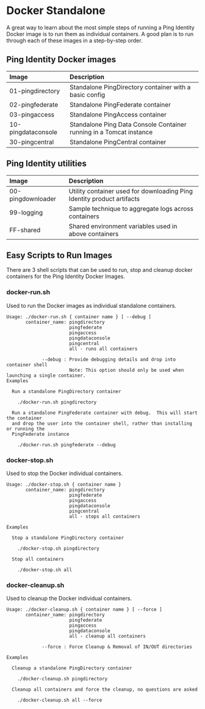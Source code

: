# Docker Standalone

A great way to learn about the most simple steps of running a Ping Identity Docker image is to run them as individual containers. A good plan is to run through each of these images in a step-by-step order.

## Ping Identity Docker images

| Image | Description |
| :--- | :--- |
| 01-pingdirectory | Standalone PingDirectory container with a basic config |
| 02-pingfederate | Standalone PingFederate container |
| 03-pingaccess | Standalone PingAccess container |
| 10-pingdataconsole | Standalone Ping Data Console Container running in a Tomcat instance |
| 30-pingcentral | Standalone PingCentral container |

## Ping Identity utilities

| Image | Description |
| :--- | :--- |
| 00-pingdownloader | Utility container used for downloading Ping Identity product artifacts |
| 99-logging | Sample technique to aggregate logs across containers |
| FF-shared | Shared environment variables used in above containers |

## Easy Scripts to Run Images

There are 3 shell scripts that can be used to run, stop and cleanup docker containers for the Ping Identity Docker Images.

### docker-run.sh

Used to run the Docker images as individual standalone containers.

```text
Usage: ./docker-run.sh { container name } [ --debug ]
       container_name: pingdirectory
                       pingfederate
                       pingaccess
                       pingdataconsole
                       pingcentral
                       all - runs all containers

             --debug : Provide debugging details and drop into container shell
                       Note: This option should only be used when launching a single container.
Examples

  Run a standalone PingDirectory container

    ./docker-run.sh pingdirectory

  Run a standalone PingFederate container with debug.  This will start the container
  and drop the user into the container shell, rather than installing or running the
  PingFederate instance

    ./docker-run.sh pingfederate --debug
```

### docker-stop.sh

Used to stop the Docker individual containers.

```text
Usage: ./docker-stop.sh { container name }
       container_name: pingdirectory
                       pingfederate
                       pingaccess
                       pingdataconsole
                       pingcentral
                       all - stops all containers

Examples

  Stop a standalone PingDirectory container

    ./docker-stop.sh pingdirectory

  Stop all containers

    ./docker-stop.sh all
```

### docker-cleanup.sh

Used to cleanup the Docker individual containers.

```text
Usage: ./docker-cleanup.sh { container name } [ --force ]
       container_name: pingdirectory
                       pingfederate
                       pingaccess
                       pingdataconsole
                       all - cleanup all containers

             --force : Force Cleanup & Removal of IN/OUT directories

Examples

  Cleanup a standalone PingDirectory container

    ./docker-cleanup.sh pingdirectory

  Cleanup all containers and force the cleanup, no questions are asked

    ./docker-cleanup.sh all --force
```

